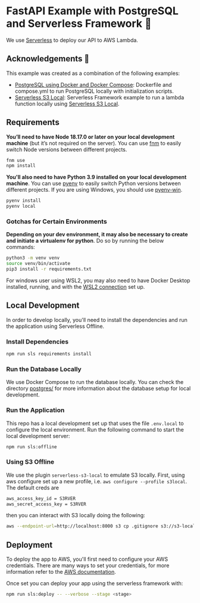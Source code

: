 # FastAPI Example with PostgreSQL and Serverless Framework 🚀

We use [Serverless](https://www.serverless.com/) to deploy our API to AWS Lambda.

## Acknowledgements 🙏

This example was created as a combination of the following examples:

- [PostgreSQL using Docker and Docker Compose](https://github.com/nanlabs/devops-reference/tree/main/examples/compose-postgres/): Dockerfile and compose.yml to run PostgreSQL locally with initialization scripts.
- [Serverless S3 Local](https://github.com/nanlabs/devops-reference/tree/main/examples/serverless-s3-local/): Serverless Framework example to run a lambda function locally using [Serverless S3 Local](https://www.serverless.com/plugins/serverless-s3-local).

## Requirements

**You’ll need to have Node 18.17.0 or later on your local development machine** (but it’s not required on the server). You can use [fnm](https://github.com/Schniz/fnm) to easily switch Node versions between different projects.

```sh
fnm use
npm install
```

**You'll also need to have Python 3.9 installed on your local development machine**. You can use [pyenv](https://github.com/pyenv/pyenv) to easily switch Python versions between different projects. If you are using Windows, you should use [pyenv-win](https://github.com/pyenv-win/pyenv-win).

```sh
pyenv install
pyenv local
```

### Gotchas for Certain Environments

**Depending on your dev environment, it may also be necessary to create and initiate a virtualenv for python**. Do so by running the below commands:

```sh
python3 -m venv venv
source venv/bin/activate
pip3 install -r requirements.txt
```

For windows user using WSL2, you may also need to have Docker Desktop installed, running, and with the [WSL2 connection](https://learn.microsoft.com/en-us/windows/wsl/tutorials/wsl-containers) set up.

## Local Development

In order to develop locally, you'll need to install the dependencies and run the application using Serverless Offline.

### Install Dependencies

```sh
npm run sls requirements install
```

### Run the Database Locally

We use Docker Compose to run the database locally. You can check the directory [postgres/](./postgres/README.md) for more information
about the database setup for local development.

### Run the Application

This repo has a local development set up that uses the file `.env.local` to configure the local environment.
Run the following command to start the local development server:

```sh
npm run sls:offline
```

### Using S3 Offline

We use the plugin `serverless-s3-local` to emulate S3 locally. First, using aws configure set up a new profile, i.e. `aws configure --profile s3local`. The default creds are

```sh
aws_access_key_id = S3RVER
aws_secret_access_key = S3RVER
```

then you can interact with S3 locally doing the following:

```sh
aws --endpoint-url=http://localhost:8000 s3 cp .gitignore s3://s3-local-extra/ --profile s3local
```

## Deployment

To deploy the app to AWS, you'll first need to configure your AWS credentials. There are many ways
to set your credentials, for more information refer to the [AWS documentation](https://docs.aws.amazon.com/cli/latest/userguide/cli-configure-quickstart.html).

Once set you can deploy your app using the serverless framework with:

```sh
npm run sls:deploy -- --verbose --stage <stage>
```
